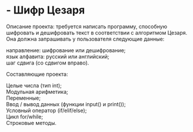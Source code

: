 # - Шифр Цезаря

Описание проекта: требуется написать программу, способную шифровать и дешифровать текст в соответствии с алгоритмом Цезаря. Она должна запрашивать у пользователя следующие данные:  

направление: шифрование или дешифрование;  
язык алфавита: русский или английский;  
шаг сдвига (со сдвигом вправо).  

Составляющие проекта:  

Целые числа (тип int);  
Модульная арифметика;  
Переменные;  
Ввод / вывод данных (функции input() и print());  
Условный оператор (if/elif/else);  
Цикл for/while;  
Строковые методы.  
